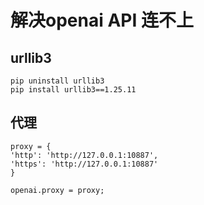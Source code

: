 # 解决openai API 连不上

## urllib3

	pip uninstall urllib3
	pip install urllib3==1.25.11


## 代理

	proxy = {
	'http': 'http://127.0.0.1:10887',
	'https': 'http://127.0.0.1:10887'
	}
	
	openai.proxy = proxy;